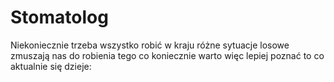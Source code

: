 # Stomatolog 
Niekoniecznie trzeba wszystko robić w kraju
różne sytuacje losowe zmuszają nas do robienia tego co koniecznie
warto więc lepiej poznać to co aktualnie się dzieje:

 
